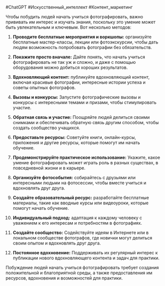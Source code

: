 #ChatGPT #Искусственный_интеллект #Контент_маркетинг 

Чтобы побудить людей начать учиться фотографировать, важно прививать им интерес и изучать знания, поскольку это умение может быть увлекательным и ключевым. Вот несколько методов:

1. **Проводите бесплатные мероприятия и воркшопы:** организуйте бесплатные мастер-классы, лекции или фотоэкскурсии, чтобы дать людям возможность попробовать фотографии без обязательств.
    
2. **Покажите просто вначале:** Дайте понять, что начать учиться фотографировать не так уж и сложно, и даже с помощью оборудования можно добиться хороших результатов.
    
3. **Вдохновляющий контент:** публикуйте вдохновляющий контент, включая красивые фотографии, интересные истории успеха и советы опытных фотографов.
    
4. **Вызовы и конкурсы:** Запустите фотографические вызовы и конкурсы с интересными темами и призами, чтобы стимулировать участие.
    
5. **Обратная связь и участие:** Поощряйте людей делиться своими снимками и обеспечивать обратную связь другим способом, чтобы создать сообщество учащихся.
    
6. **Предоставьте ресурсы:** Советуйте книги, онлайн-курсы, приложения и другие ресурсы, которые помогут им начать обучение.
    
7. **Продемонстрируйте практическое использование:** Укажите, какое умение фотографировать может играть роль в разных существах, в повседневной жизни и в карьере.
    
8. **Организуйте фотособытия:** собирайтесь с друзьями или интересными людьми на фотосессии, чтобы вместе учиться и вдохновлять друг друга.
    
9. **Создайте образовательный ресурс:** разработайте бесплатные материалы, такие как вводные курсы или видеоуроки, которые помогут начать обучение.
    
10. **Индивидуальный подход:** адаптация к каждому человеку с уважением к его интересам и потребностям в фотографиях.
    
11. **Создайте сообщество:** Содействуйте идеям в Интернете или в локальном сообществе фотографов, где новички могут делиться своим опытом и вдохновлять друг друга.
    
12. **Постоянное вдохновение:** Поддерживать их регулярный интерес к публикации нового вдохновляющего контента и задач для практики.
    

Побуждение людей начать учиться фотографировать требует создания положительной и благоприятной среды, а также предоставления им ресурсов, вдохновения и возможностей для практики.